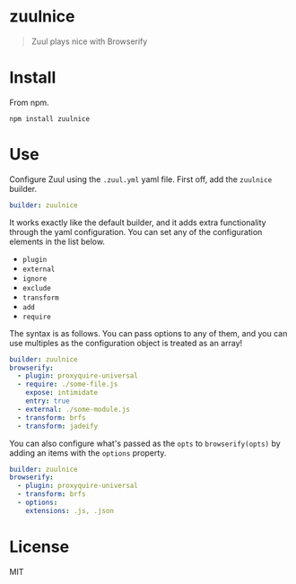 # zuulnice

> Zuul plays nice with Browserify

# Install

From npm.

```shell
npm install zuulnice
```

# Use

Configure Zuul using the `.zuul.yml` yaml file. First off, add the `zuulnice` builder.

```yaml
builder: zuulnice
```

It works exactly like the default builder, and it adds extra functionality through the yaml configuration. You can set any of the configuration elements in the list below.

- `plugin`
- `external`
- `ignore`
- `exclude`
- `transform`
- `add`
- `require`

The syntax is as follows. You can pass options to any of them, and you can use multiples as the configuration object is treated as an array!

```yaml
builder: zuulnice
browserify:
  - plugin: proxyquire-universal
  - require: ./some-file.js
    expose: intimidate
    entry: true
  - external: ./some-module.js
  - transform: brfs
  - transform: jadeify
```

You can also configure what's passed as the `opts` to `browserify(opts)` by adding an items with the `options` property.


```yaml
builder: zuulnice
browserify:
  - plugin: proxyquire-universal
  - transform: brfs
  - options:
    extensions: .js, .json
```

# License

MIT

